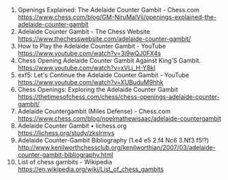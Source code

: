 ---
---
1. Openings Explained: The Adelaide Counter Gambit - Chess.com
https://www.chess.com/blog/GM-NiruMalVij/openings-explained-the-adelaide-counter-gambit
1. Adelaide Counter Gambit - The Chess Website
https://www.thechesswebsite.com/adelaide-counter-gambit/
2. How to Play the Adelaide Counter Gambit - YouTube
https://www.youtube.com/watch?v=3i9wQJ0FX4s
3. Chess Opening Adelaide Counter Gambit Against King'S Gambit.
https://www.youtube.com/watch?v=xVLj_H-Y8kI
4. exf5: Let's Continue the Adelaide Counter Gambit - YouTube
https://www.youtube.com/watch?v=XUBuduM9hhk
5. Chess Openings: Exploring the Adelaide Counter Gambit
https://thetimesofchess.com/chess/chess-openings-adelaide-counter-gambit/
6. Adelaide Countergambit (Miles Defense) - Chess.com
https://www.chess.com/blog/noelmathewisaac/adelaide-countergambit
7. Adelaide Counter Gambit • lichess.org
https://lichess.org/study/zksIrmys
8. Adelaide Counter-Gambit Bibliography (1.e4 e5 2.f4 Nc6 3.Nf3 f5!?)
http://www.kenilworthchessclub.org/kenilworthian/2007/03/adelaide-counter-gambit-bibliography.html
9. List of chess gambits - Wikipedia
https://en.wikipedia.org/wiki/List_of_chess_gambits
